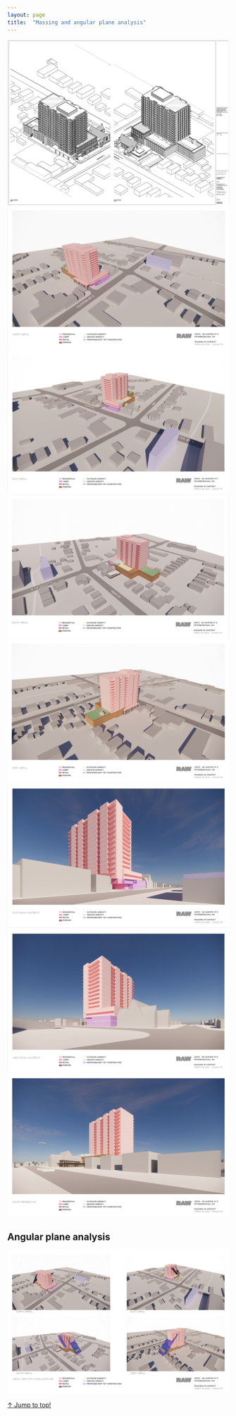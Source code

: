 ```yaml
---
layout: page
title:  "Massing and angular plane analysis"
---
```

<a name="top"></a>

<img src="/assets/img/massing/massing_0.png" style="max-width:100%;height:auto;" alt="massing analysis for the 17-storey building">
<img src="/assets/img/massing/massing_1.png" style="max-width:100%;height:auto;" alt="massing analysis for the 17-storey building">
<img src="/assets/img/massing/massing_2.png" style="max-width:100%;height:auto;" alt="massing analysis for the 17-storey building">
<img src="/assets/img/massing/massing_3.png" style="max-width:100%;height:auto;" alt="massing analysis for the 17-storey building">
<img src="/assets/img/massing/massing_4.png" style="max-width:100%;height:auto;" alt="massing analysis for the 17-storey building">
<img src="/assets/img/massing/massing_5.png" style="max-width:100%;height:auto;" alt="massing analysis for the 17-storey building">
<img src="/assets/img/massing/massing_6.png" style="max-width:100%;height:auto;" alt="massing analysis for the 17-storey building">
<img src="/assets/img/massing/massing_7.png" style="max-width:100%;height:auto;" alt="massing analysis for the 17-storey building">

<h2 id=angular>Angular plane analysis</h2>
<img src="/assets/img/massing/massing_8.png" style="max-width:100%;height:auto;" alt="angular plane analysis for the 17-storey building">

<a class="top-link hide" href="#top">↑ Jump to top!</a>